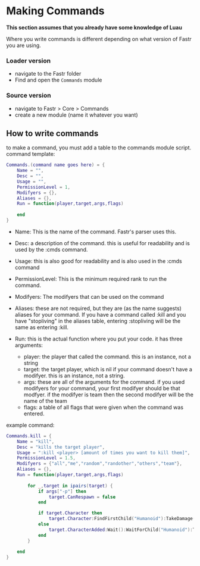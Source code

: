 # Making Commands

**This section assumes that you already have some knowledge of Luau**

Where you write commands is different depending on what version of Fastr you are using.

### Loader version
- navigate to the Fastr folder
- Find and open the `Commands` module

### Source version
- navigate to Fastr > Core > Commands
- create a new module (name it whatever you want)

## How to write commands

to make a command, you must add a table to the commands module script. command template:

```lua
Commands.(command name goes here) = {
	Name = "",
	Desc = "",
	Usage = "",
	PermissionLevel = 1,
	Modifyers = {},
	Aliases = {},
	Run = function(player,target,args,flags)
		
	end
}
```
- Name: This is the name of the command. Fastr's parser uses this.

- Desc: a description of the command. this is useful for readability and is used by the :cmds command.
- Usage: this is also good for readability and is also used in the :cmds command
- PermissionLevel: This is the minimum required rank to run the command.
- Modifyers: The modifyers that can be used on the command

- Aliases: these are not required, but they are (as the name suggests) aliases for your command. If you have a command called :kill and you have "stopliving" in the aliases table, entering :stopliving will be the same as entering :kill.

- Run: this is the actual function where you put your code. it has three arguments:
    - player: the player that called the command. this is an instance, not a string
    - target: the target player, which is nil if your command doesn't have a modifyer. this is an instance, not a string.
    - args: these are all of the arguments for the command. if you used modifyers for your command, your first modifyer should be that modfyer. if the modifyer is team then the second modifyer will be the name of the team
	- flags: a table of all flags that were given when the command was entered.

example command:

```lua
Commands.kill = {
	Name = "kill",
	Desc = "kills the target player",
	Usage = ":kill <player> [amount of times you want to kill them]",
	PermissionLevel = 1.5,
	Modifyers = {"all","me","random","randother","others","team"},
	Aliases = {},
	Run = function(player,target,args,flags)
		
		for _,target in ipairs(target) {
			if args["-p"] then
				target.CanRespawn = false
			end

			if target.Character then
				target.Character:FindFirstChild("Humanoid"):TakeDamage(t.Character.Humanoid.MaxHealth)
			else
				target.CharacterAdded:Wait():WaitForChild("Humanoid"):TakeDamage(t.Character.Humanoid.MaxHealth)
			end
		}
		
	end
}
```